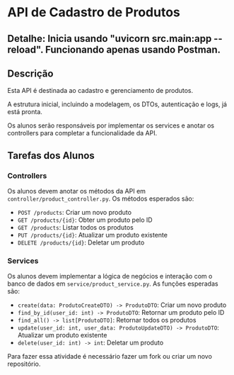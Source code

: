 # API de Cadastro de Produtos

## Detalhe: Inicia usando "uvicorn src.main:app --reload". Funcionando apenas usando Postman.

## Descrição

Esta API é destinada ao cadastro e gerenciamento de produtos. 

A estrutura inicial, incluindo a modelagem, os DTOs, autenticação e logs, já está pronta. 

Os alunos serão responsáveis por implementar os services e anotar os controllers para completar a funcionalidade da API.

## Tarefas dos Alunos

### Controllers

Os alunos devem anotar os métodos da API em `controller/product_controller.py`. Os métodos esperados são:

- `POST /products`: Criar um novo produto
- `GET /products/{id}`: Obter um produto pelo ID
- `GET /products`: Listar todos os produtos
- `PUT /products/{id}`: Atualizar um produto existente
- `DELETE /products/{id}`: Deletar um produto

### Services

Os alunos devem implementar a lógica de negócios e interação com o banco de dados em `service/product_service.py`. As funções esperadas são:

- `create(data: ProdutoCreateDTO) -> ProdutoDTO`: Criar um novo produto
- `find_by_id(user_id: int) -> ProdutoDTO`: Retornar um produto pelo ID
- `find_all() -> list[ProdutoDTO]`: Retornar todos os produtos
- `update(user_id: int, user_data: ProdutoUpdateDTO) -> ProdutoDTO`: Atualizar um produto existente
- `delete(user_id: int) -> int`: Deletar um produto


Para fazer essa atividade é necessário fazer um fork ou criar um novo repositório.
